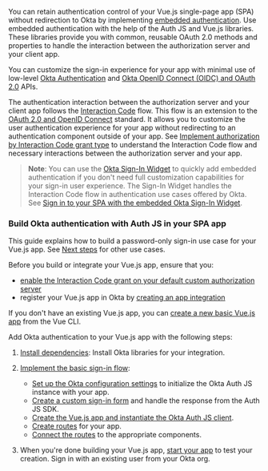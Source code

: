 You can retain authentication control of your Vue.js single-page app (SPA) without redirection to Okta by implementing [embedded authentication](/docs/concepts/redirect-vs-embedded/#embedded-authentication). Use embedded authentication with the help of the Auth JS and Vue.js libraries. These libraries provide you with common, reusable OAuth 2.0 methods and properties to handle the interaction between the authorization server and your client app.

You can customize the sign-in experience for your app with minimal use of low-level [Okta Authentication](/docs/reference/api/authn/) and [Okta OpenID Connect (OIDC) and OAuth 2.0](https://developer.okta.com/docs/api/openapi/okta-oauth/guides/overview/) APIs.

The authentication interaction between the authorization server and your client app follows the [Interaction Code](/docs/concepts/interaction-code/) flow. This flow is an extension to the [OAuth 2.0 and OpenID Connect](/docs/concepts/oauth-openid/) standard. It allows you to customize the user authentication experience for your app without redirecting to an authentication component outside of your app. See [Implement authorization by Interaction Code grant type](/docs/guides/implement-grant-type/interactioncode/main/) to understand the Interaction Code flow and necessary interactions between the authorization server and your app.

> **Note**: You can use the [Okta Sign-In Widget](/docs/guides/embedded-siw) to quickly add embedded authentication if you don't need full customization capabilities for your sign-in user experience. The Sign-In Widget handles the Interaction Code flow in authentication use cases offered by Okta. See [Sign in to your SPA with the embedded Okta Sign-In Widget](/docs/guides/sign-in-to-spa-embedded-widget/vue/main/).

### Build Okta authentication with Auth JS in your SPA app

This guide explains how to build a password-only sign-in use case for your Vue.js app. See [Next steps](#next-steps) for other use cases.

Before you build or integrate your Vue.js app, ensure that you:
* [enable the Interaction Code grant on your default custom authorization server](/docs/guides/oie-embedded-common-org-setup/android/main/#update-the-default-custom-authorization-server)
* register your Vue.js app in Okta by [creating an app integration](#create-an-okta-app-integration)

If you don't have an existing Vue.js app, you can [create a new basic Vue.js app](#create-a-new-vue-js-app-optional) from the Vue CLI.

Add Okta authentication to your Vue.js app with the following steps:

 1. [Install dependencies](#install-dependencies): Install Okta libraries for your integration.
 2. [Implement the basic sign-in flow](#basic-sign-in-flow):

    * [Set up the Okta configuration settings](#set-up-the-okta-configuration-settings) to initialize the Okta Auth JS instance with your app.
    * [Create a custom sign-in form](#create-the-sign-in-component) and handle the response from the Auth JS SDK.
    * [Create the Vue.js app and instantiate the Okta Auth JS client](#create-the-vue-js-app-and-instantiate-the-okta-auth-js-client).
    * [Create routes](#create-routes) for your app.
    * [Connect the routes](#connect-the-routes) to the appropriate components.
 3. When you're done building your Vue.js app, [start your app](#start-your-app) to test your creation. Sign in with an existing user from your Okta org.
